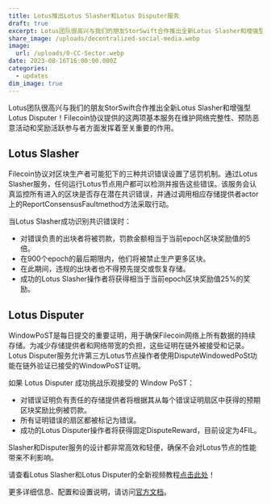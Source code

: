 ```yaml
---
title: Lotus推出Lotus Slasher和Lotus Disputer服务
draft: true
excerpt: Lotus团队很高兴与我们的朋友StorSwift合作推出全新Lotus Slasher和增强型Lotus Disputer！
share_image: /uploads/decentralized-social-media.webp
image:
  url: /uploads/0-CC-Sector.webp
date: 2023-08-16T16:00:00.000Z
categories:
  - updates
dim_image: true
---
```


Lotus团队很高兴与我们的朋友StorSwift合作推出全新Lotus Slasher和增强型Lotus Disputer！Filecoin协议提供的这两项基本服务在维护网络完整性、预防恶意活动和奖励活跃参与者方面发挥着至关重要的作用。

## Lotus Slasher

Filecoin协议对区块生产者可能犯下的三种共识错误设置了惩罚机制。通过Lotus Slasher服务，任何运行Lotus节点用户都可以检测并报告这些错误。该服务会认真监控所有进入的区块是否存在潜在共识错误，并通过调用相应存储提供者actor上的ReportConsensusFaultmethod方法采取行动。

当Lotus Slasher成功识别共识错误时：

- 对错误负责的出块者将被罚款，罚款金额相当于当前epoch区块奖励值的5倍。
- 在900个epoch的最后期限内，他们将被禁止生产更多区块。
- 在此期间，违规的出块者也不得预先提交或恢复存储。
- 成功的Lotus Slasher操作者将获得相当于当前epoch区块奖励值25%的奖励。

## Lotus Disputer

WindowPoST是每日提交的重要证明，用于确保Filecoin网络上所有数据的持续存储。为减少存储提供者和网络带宽的负担，这些证明在链外被接受和记录。Lotus Disputer服务允许第三方Lotus节点操作者使用DisputeWindowedPoSt功能在链外验证已接受的WindowPoST证明。

如果 Lotus Disputer 成功挑战乐观接受的 Window PoST：

- 对错误证明负有责任的存储提供者将根据其从每个错误证明扇区中获得的预期区块奖励比例被罚款。
- 所有证明错误的扇区都被标记为错误。
- 成功的Lotus Disputer操作者将获得固定DisputeReward，目前设定为4FIL。

Slasher和Disputer服务的设计都非常高效和轻便，确保不会对Lotus节点的性能带来不利影响。

请查看Lotus Slasher和Lotus Disputer的全新视频教程[点击此处](https://www.youtube.com/watch?v=akJd6-2kR3Q)！

更多详细信息、配置和设置说明，请访问[官方文档](https://lotus.filecoin.io/lotus/manage/slasher-and-disputer/)。
